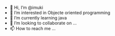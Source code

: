 - 👋 Hi, I’m @imuki
- 👀 I’m interested in Objecte oriented programming  
- 🌱 I’m currently learning java
- 💞️ I’m looking to collaborate on ...
- 📫 How to reach me ...

<!---
imuki/imuki is a ✨ special ✨ repository because its `README.md` (this file) appears on your GitHub profile.
You can click the Preview link to take a look at your changes.
--->
